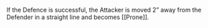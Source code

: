 If the Defence is successful, the Attacker is moved 2” away from the Defender in a straight line and becomes [[Prone]].
